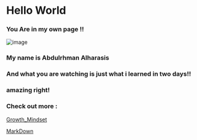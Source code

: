 # Hello World 

### You Are in my own page !!
![image](https://upload.wikimedia.org/wikipedia/commons/thumb/5/58/Wellcome_Trust_logo.svg/2000px-Wellcome_Trust_logo.svg.png)

### My name is Abdulrhman Alharasis 
### And what you are watching is just what i learned in two days!! 
### amazing right! 

### Check out more :
[Growth_Mindset](C:\Users\std13\gitlab\learning-journal\growth_mindset)

[MarkDown](C:\Users\std13\gitlab\learning-journal\Journal)

